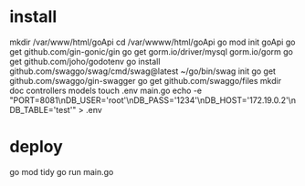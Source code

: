 # install
mkdir /var/www/html/goApi
cd /var/wwww/html/goApi
go mod init goApi
go get github.com/gin-gonic/gin
go get gorm.io/driver/mysql gorm.io/gorm
go get github.com/joho/godotenv
go install github.com/swaggo/swag/cmd/swag@latest
~/go/bin/swag init
go get github.com/swaggo/gin-swagger
go get github.com/swaggo/files
mkdir doc controllers models
touch .env main.go
echo -e "PORT=8081\nDB_USER='root'\nDB_PASS='1234'\nDB_HOST='172.19.0.2'\nDB_TABLE='test'" > .env
# deploy
go mod tidy
go run main.go
